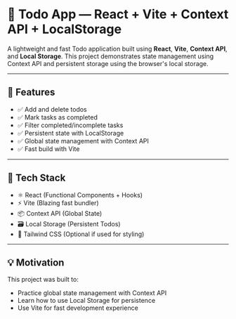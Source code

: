# 📝 Todo App — React + Vite + Context API + LocalStorage

A lightweight and fast Todo application built using **React**, **Vite**, **Context API**, and **Local Storage**. This project demonstrates state management using Context API and persistent storage using the browser's local storage.

---

## 🚀 Features

- ✅ Add and delete todos
- ✅ Mark tasks as completed
- ✅ Filter completed/incomplete tasks
- ✅ Persistent state with LocalStorage
- ✅ Global state management with Context API
- ✅ Fast build with Vite

---

## 🔧 Tech Stack

- ⚛️ React (Functional Components + Hooks)
- ⚡ Vite (Blazing fast bundler)
- 📦 Context API (Global State)
- 🗃️ Local Storage (Persistent Todos)
- 💅 Tailwind CSS (Optional if used for styling)

---

## 💡 Motivation
This project was built to:

- Practice global state management with Context API
- Learn how to use Local Storage for persistence
- Use Vite for fast development experience

